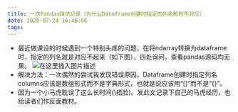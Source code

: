 ```yaml
---
title: 一次Pandas踩坑记录（为什么Dataframe创建时指定的列名和列不对应）
date: 2020-07-24 16:46:06
tags:
---
```

- 最近做课设的时候遇到一个特别头疼的问题，在将ndarray转换为dataframe时，指定的列名就是对应不起来（如下图），四处询问，查看pandas源码均无果。
![在这里插入图片描述](https://img-blog.csdnimg.cn/20200724163815215.png?x-oss-process=image/watermark,type_ZmFuZ3poZW5naGVpdGk,shadow_10,text_aHR0cHM6Ly9ibG9nLmNzZG4ubmV0L3dlaXhpbl80NDM3MTg0Mg==,size_16,color_FFFFFF,t_70)
- 解决方法：一次偶然的尝试我发现错误原因，Dataframe创建时指定列名columns应该是数组形式而不是字典形式，也就是说应该用“[]”而不是“{}”。
- 因为一个小马虎耽误了这么长时间(\捂脸)。发此文记录下自己的马虎经历，也给读者们作反面教材。
